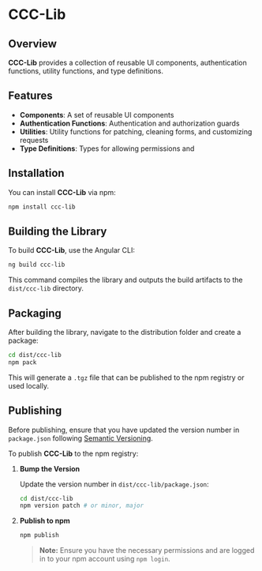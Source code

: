 # CCC-Lib

## Overview

**CCC-Lib** provides a collection of reusable UI components, authentication functions, utility functions, and type definitions.

## Features

- **Components**: A set of reusable UI components
- **Authentication Functions**: Authentication and authorization guards
- **Utilities**: Utility functions for patching, cleaning forms, and customizing requests
- **Type Definitions**: Types for allowing permissions and

## Installation

You can install **CCC-Lib** via npm:

```bash
npm install ccc-lib
```

## Building the Library

To build **CCC-Lib**, use the Angular CLI:

```bash
ng build ccc-lib
```

This command compiles the library and outputs the build artifacts to the `dist/ccc-lib` directory.

## Packaging

After building the library, navigate to the distribution folder and create a package:

```bash
cd dist/ccc-lib
npm pack
```

This will generate a `.tgz` file that can be published to the npm registry or used locally.

## Publishing

Before publishing, ensure that you have updated the version number in `package.json` following [Semantic Versioning](https://semver.org/).

To publish **CCC-Lib** to the npm registry:

1. **Bump the Version**

   Update the version number in `dist/ccc-lib/package.json`:

   ```bash
   cd dist/ccc-lib
   npm version patch # or minor, major
   ```

2. **Publish to npm**

   ```bash
   npm publish
   ```

   > **Note:** Ensure you have the necessary permissions and are logged in to your npm account using `npm login`.
